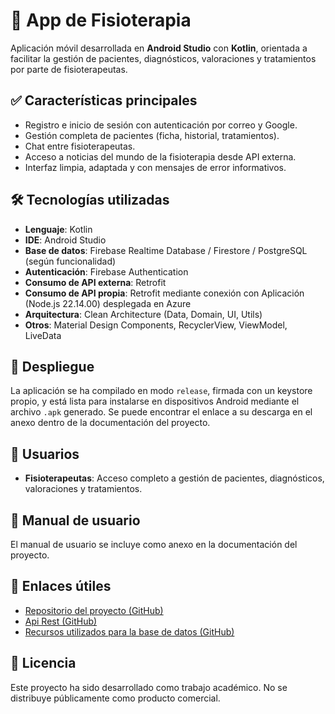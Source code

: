 # 📱 App de Fisioterapia

Aplicación móvil desarrollada en **Android Studio** con **Kotlin**, orientada a facilitar la gestión de pacientes, diagnósticos, valoraciones y tratamientos por parte de fisioterapeutas.

## ✅ Características principales

- Registro e inicio de sesión con autenticación por correo y Google.
- Gestión completa de pacientes (ficha, historial, tratamientos).
- Chat entre fisioterapeutas.
- Acceso a noticias del mundo de la fisioterapia desde API externa.
- Interfaz limpia, adaptada y con mensajes de error informativos.

## 🛠️ Tecnologías utilizadas

- **Lenguaje**: Kotlin
- **IDE**: Android Studio
- **Base de datos**: Firebase Realtime Database / Firestore / PostgreSQL (según funcionalidad)
- **Autenticación**: Firebase Authentication
- **Consumo de API externa**: Retrofit
- **Consumo de API propia**: Retrofit mediante conexión con Aplicación (Node.js 22.14.00) desplegada en Azure
- **Arquitectura**: Clean Architecture (Data, Domain, UI, Utils)
- **Otros**: Material Design Components, RecyclerView, ViewModel, LiveData

## 🚀 Despliegue

La aplicación se ha compilado en modo `release`, firmada con un keystore propio, y está lista para instalarse en dispositivos Android mediante el archivo `.apk` generado. Se puede encontrar el enlace a su descarga en el anexo dentro de la documentación del proyecto.


## 👥 Usuarios

- **Fisioterapeutas**: Acceso completo a gestión de pacientes, diagnósticos, valoraciones y tratamientos.

## 📄 Manual de usuario

El manual de usuario se incluye como anexo en la documentación del proyecto.

## 🔗 Enlaces útiles

- [Repositorio del proyecto (GitHub)](https://github.com/freduki98/FisioApp.git)
- [Api Rest (GitHub)](https://github.com/freduki98/ApiRestFulFisioApp.git)
- [Recursos utilizados para la base de datos (GitHub)](https://github.com/freduki98/PostgresDBFisioApp.git)

## 📃 Licencia

Este proyecto ha sido desarrollado como trabajo académico. No se distribuye públicamente como producto comercial.


